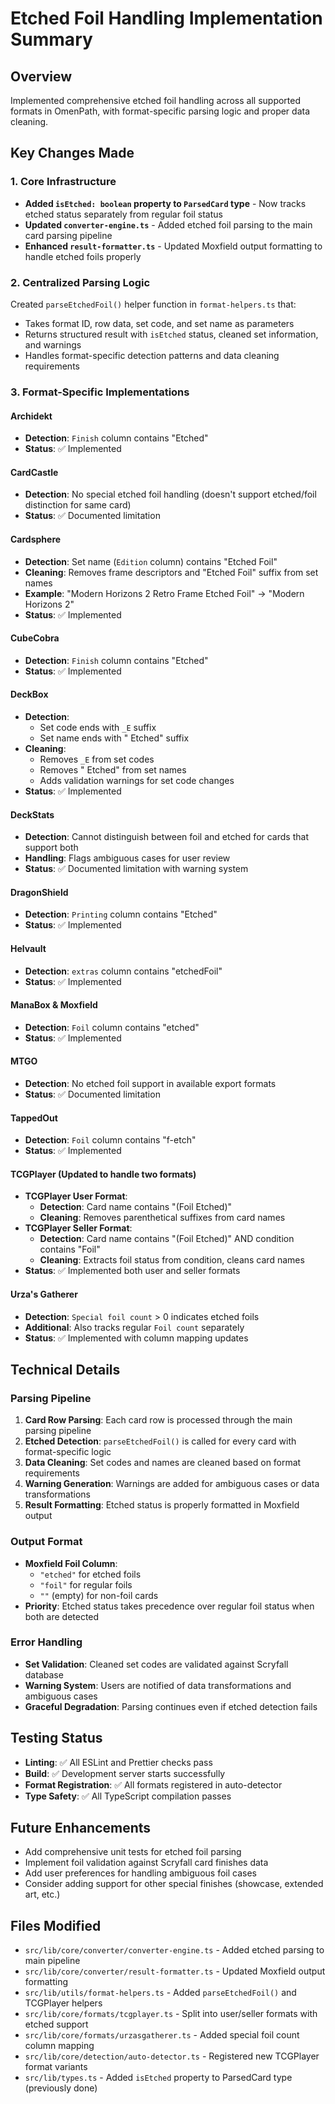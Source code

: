 # Etched Foil Handling Implementation Summary

## Overview

Implemented comprehensive etched foil handling across all supported formats in OmenPath, with format-specific parsing logic and proper data cleaning.

## Key Changes Made

### 1. Core Infrastructure

- **Added `isEtched: boolean` property to `ParsedCard` type** - Now tracks etched status separately from regular foil status
- **Updated `converter-engine.ts`** - Added etched foil parsing to the main card parsing pipeline
- **Enhanced `result-formatter.ts`** - Updated Moxfield output formatting to handle etched foils properly

### 2. Centralized Parsing Logic

Created `parseEtchedFoil()` helper function in `format-helpers.ts` that:

- Takes format ID, row data, set code, and set name as parameters
- Returns structured result with `isEtched` status, cleaned set information, and warnings
- Handles format-specific detection patterns and data cleaning requirements

### 3. Format-Specific Implementations

#### **Archidekt**

- **Detection**: `Finish` column contains "Etched"
- **Status**: ✅ Implemented

#### **CardCastle**

- **Detection**: No special etched foil handling (doesn't support etched/foil distinction for same card)
- **Status**: ✅ Documented limitation

#### **Cardsphere**

- **Detection**: Set name (`Edition` column) contains "Etched Foil"
- **Cleaning**: Removes frame descriptors and "Etched Foil" suffix from set names
- **Example**: "Modern Horizons 2 Retro Frame Etched Foil" → "Modern Horizons 2"
- **Status**: ✅ Implemented

#### **CubeCobra**

- **Detection**: `Finish` column contains "Etched"
- **Status**: ✅ Implemented

#### **DeckBox**

- **Detection**:
  - Set code ends with `_E` suffix
  - Set name ends with " Etched" suffix
- **Cleaning**:
  - Removes `_E` from set codes
  - Removes " Etched" from set names
  - Adds validation warnings for set code changes
- **Status**: ✅ Implemented

#### **DeckStats**

- **Detection**: Cannot distinguish between foil and etched for cards that support both
- **Handling**: Flags ambiguous cases for user review
- **Status**: ✅ Documented limitation with warning system

#### **DragonShield**

- **Detection**: `Printing` column contains "Etched"
- **Status**: ✅ Implemented

#### **Helvault**

- **Detection**: `extras` column contains "etchedFoil"
- **Status**: ✅ Implemented

#### **ManaBox & Moxfield**

- **Detection**: `Foil` column contains "etched"
- **Status**: ✅ Implemented

#### **MTGO**

- **Detection**: No etched foil support in available export formats
- **Status**: ✅ Documented limitation

#### **TappedOut**

- **Detection**: `Foil` column contains "f-etch"
- **Status**: ✅ Implemented

#### **TCGPlayer (Updated to handle two formats)**

- **TCGPlayer User Format**:
  - **Detection**: Card name contains "(Foil Etched)"
  - **Cleaning**: Removes parenthetical suffixes from card names
- **TCGPlayer Seller Format**:
  - **Detection**: Card name contains "(Foil Etched)" AND condition contains "Foil"
  - **Cleaning**: Extracts foil status from condition, cleans card names
- **Status**: ✅ Implemented both user and seller formats

#### **Urza's Gatherer**

- **Detection**: `Special foil count` > 0 indicates etched foils
- **Additional**: Also tracks regular `Foil count` separately
- **Status**: ✅ Implemented with column mapping updates

## Technical Details

### Parsing Pipeline

1. **Card Row Parsing**: Each card row is processed through the main parsing pipeline
2. **Etched Detection**: `parseEtchedFoil()` is called for every card with format-specific logic
3. **Data Cleaning**: Set codes and names are cleaned based on format requirements
4. **Warning Generation**: Warnings are added for ambiguous cases or data transformations
5. **Result Formatting**: Etched status is properly formatted in Moxfield output

### Output Format

- **Moxfield Foil Column**:
  - `"etched"` for etched foils
  - `"foil"` for regular foils
  - `""` (empty) for non-foil cards
- **Priority**: Etched status takes precedence over regular foil status when both are detected

### Error Handling

- **Set Validation**: Cleaned set codes are validated against Scryfall database
- **Warning System**: Users are notified of data transformations and ambiguous cases
- **Graceful Degradation**: Parsing continues even if etched detection fails

## Testing Status

- **Linting**: ✅ All ESLint and Prettier checks pass
- **Build**: ✅ Development server starts successfully
- **Format Registration**: ✅ All formats registered in auto-detector
- **Type Safety**: ✅ All TypeScript compilation passes

## Future Enhancements

- Add comprehensive unit tests for etched foil parsing
- Implement foil validation against Scryfall card finishes data
- Add user preferences for handling ambiguous foil cases
- Consider adding support for other special finishes (showcase, extended art, etc.)

## Files Modified

- `src/lib/core/converter/converter-engine.ts` - Added etched parsing to main pipeline
- `src/lib/core/converter/result-formatter.ts` - Updated Moxfield output formatting
- `src/lib/utils/format-helpers.ts` - Added `parseEtchedFoil()` and TCGPlayer helpers
- `src/lib/core/formats/tcgplayer.ts` - Split into user/seller formats with etched support
- `src/lib/core/formats/urzasgatherer.ts` - Added special foil count column mapping
- `src/lib/core/detection/auto-detector.ts` - Registered new TCGPlayer format variants
- `src/lib/types.ts` - Added `isEtched` property to ParsedCard type (previously done)

